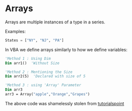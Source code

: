 # Arrays

Arrays are multiple instances of a type in a series.

Examples:
```python
States = ["NY", "NJ", "PA"]
```

In VBA we define arrays similarly to how we define variables:
```vb
'Method 1 : Using Dim
Dim arr1()	'Without Size

'Method 2 : Mentioning the Size
Dim arr2(5)  'Declared with size of 5

'Method 3 : using 'Array' Parameter
Dim arr3
arr3 = Array("apple","Orange","Grapes")
```

The above code was shamelessly stolen from [tutorialspoint](https://www.tutorialspoint.com/vba/vba_arrays)
